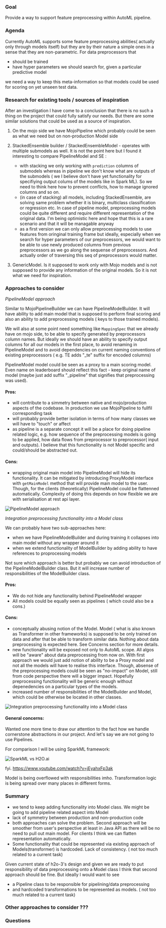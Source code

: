 ### Goal
Provide a way to support feature preprocessing within AutoML pipeline.

### Agenda

Currently AutoML supports some feature preprocessing abilities( actually only through models itself) but they are by their nature a simple ones in a sense that they are non-parametric. For data preprocessors that

-  should be trained
-  have hyper parameters we should search for, given a particular predictive model

we need a way to keep this meta-information so that models could be used for scoring on yet unseen test data.

### Research for existing tools / sources of inspiration
After an investigation I have come to a conclusion that there is no such a thing on the project that could fully satisfy our needs. But there are some similar solutions that could be used as a source of inspiration.


1. On the mojo side we have MojoPipeline which probably could be seen as what we need but on non-production Model side
2. StackedEnsemble builder / StackedEnsembleModel - operates with multiple submodels as well. It is not the point here but I found it interesting to compare PipelineModel and SE :


   - with stacking we only working with `prediction` columns of submodels whereas in pipeline we don't know what are outputs of the submodels ( we I believe don't have yet functionality for specifiying output colums of the models like in Spark ML). So we need to think here how to prevent conflicts, how to manage ignored columns and so on.
   - (in case of stacking) all models, including StackedEnsemble, are solving same problem whether it is binary, multiclass classification or regression etc. In case of pipeline model, preprocessing models could be quite different and require different representation of the original data. I'm being optimistic here and hope that this is a rare scenario and that it will be managable anyway
   - as a first version we can only allow preprocessing models to use features from oringinal training frame but ideally, especially when we search for hyper parameters of our preprocessors, we would want to be able to use newly produced columns from previous preprocessors as we go along the sequense of preprocessors. And actually order of traversing this seq of preprocessors would matter.
3. GenericModel. Is it supposed to work only with Mojo models and is not supposed to provide any information of the original models. So it is not what we need for inspiration.

### Approaches to consider
*PipelineModel approach*

Similar to MojoPipelineBuilder we can have PipelineModelBuilder. It will have ability to add main model that is supposed to perform final scoring and also an ability to add preprocessing models ( keys to those trained models).

We will also at some point need something like `MappingSpec` that we already have on mojo side, to be able to specify generated by preprocessors column names. But ideally we should have an ability to specify output columns for all our models in the first place, to avoid renaming in PipelineModel and to avoid dependencies on current naming conventions of existing preprocessors ( e.g. TE adds "_te" suffix for encoded columns)

PipelineModel model could be seen as a proxy to a main scoring model. Even name on leaderboard should reflect this fact - keep original name of model (maybe just add suffix "_pipeline" that signifies that preprocessing was used).

#### Pros:
-  will contribute to a simmetry between native and mojo/production aspects of the codebase. In production we use MojoPipeline to fullfil corresponding task
- will probably provide better isolation in terms of how many classes we will have to "touch" or affect
- as pipeline is a separate concept it will be a place for doing pipeline related logic, e.g. how sequence of the preprocessing models is going to be applied, how data flows from preprocessor to preprocessor( input and outputs). I believe that this functionality is not Model specific and could/should be abstracted out.

#### Cons:
- wrapping original main model into PipelineModel will hide its functionality. It can be mitigated by introducing ProxyModel interface with `getMainModel` method that will provide main model to the user. Though, for the clients (theoretically) PipelineModel could be flattenned automatically. Complexity of doing this  depends on how flexible we are with serialisation at rest api layer.

![PipelineModel approach](https://drive.google.com/uc?id=1UITv2TwNE2j7i0GMdYn6oD4jXz-AtsGd)

*Integration preprocessing functionality into a Model class*

We can probably have two sub-approaches here:
- when we have PipelineModelBuilder and during training it collapses into main model without any wrapper around it
- when we extend functionality of ModelBuilder by adding ability to have references to proprocessing models

Not sure which approach is better but probably we can avoid introduction of the PipelineModelBuilder class. But it will increase number of responsibilities of the ModelBuilder class.

#### Pros:
- We do not hide any functionality behind PipelineModel wrapper
- All models could be equally seen as pipelines ( which could also be a cons.)

#### Cons:
- conceptually abusing notion of the Model. Model ( what is also known as Transformer in other frameworks) is supposed to be only trained on data and after that be able to transform similar data. Nothing about data preprocessing is expected here. See Concerns section for more details.
- new functionality will be exposed not only to AutoML scope. All algos will be "aware" about data preprocessing from now on. With first approach we would just add notion of ability to be a Proxy model and not all the models will have to realise this interface. Though, absense of the preprocessing models could be seen as "no-impact" on Model, still from code perspective there will a bigger impact. Hopefully preprocessing functionality will be generic enough without depenedencies on a particular types of the models.
- increased number of responsibilities of the ModelBuilder and Model, which could be otherwise be located in other classes.


![Integration preprocessing functionality into a Model class](https://drive.google.com/uc?id=1erAwlLK1nULxmrb3Srhtuczk5bgqw-0U)


#### General concerns:
Wanted one more time to draw our attention to the fact how we handle cornerstone abstractions in our project. And let's say we are not going to use Pipelines.

For comparison I will be using SparkML framework:

![SparkML vs H2O.ai](https://drive.google.com/uc?id=1e8Onfn_jCla13xvCJ6p71bBN90PN__h4)

fyi. https://www.youtube.com/watch?v=jEyahxFp3ak

Model is being overflowed with responsibilities imho. Transformation logic is being spread over many places in different forms.

### Summary
- we tend to keep adding functionality into Model class. We might be going to add pipeline related aspect into Model
- lack of symmetry between production and non-production code
- both approaches can solve the problem. Second approach will be smoother from user's perspective at least in Java API as there will be no need to pull out main model. For clients I think we can flatten representation automatically.
- Some functionality that could be represented via existing approach of Models(transformer) is hardcoded. Lack of consistency. ( not too much related to a current task)


Given current state of h2o-3's design and given we are ready to put responsibility of data preprocessing onto a Model class I think that second approach should be fine.
But ideally I would want to see
 - a Pipeline class to be responsible for pipelining/data preprocessing
 - and hardcoded transformations to be represented as models. ( not too much related to a current task)

### Other approaches to consider ???


### Questions

